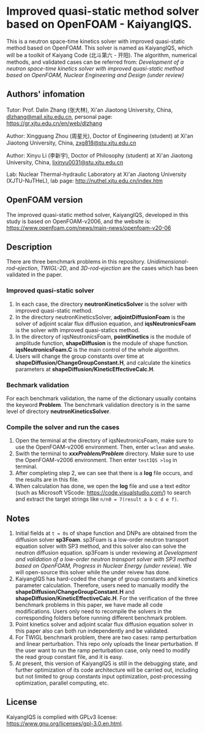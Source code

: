 # Improved quasi-static method solver based on OpenFOAM - KaiyangIQS.

This is a neutron space-time kinetics solver with improved quasi-static method based on OpenFOAM. This solver is named as KaiyangIQS, which will be a toolkit of Kaiyang Code (北斗第六 - 开阳). The algorithm, numerical methods, and validated cases can be referred from: *Development of a neutron space-time kinetics solver with improved quasi-static method based on OpenFOAM, Nuclear Engineering and Design (under review)*

## Authors' infomation
Tutor: Prof. Dalin Zhang (张大林), Xi'an Jiaotong University, China, <dlzhang@mail.xjtu.edu.cn>, personal page: <https://gr.xjtu.edu.cn/en/web/dlzhang>

Author: Xingguang Zhou (周星光), Doctor of Engineering (student) at Xi'an Jiaotong University, China, <zxg818@stu.xjtu.edu.cn>

Author: Xinyu Li (李新宇), Doctor of Philosophy (student) at Xi'an Jiaotong University, China, <lixinyu0031@stu.xjtu.edu.cn>

Lab: Nuclear Thermal-hydraulic Laboratory at Xi'an Jiaotong University (XJTU-NuTHeL), lab page: <http://nuthel.xjtu.edu.cn/index.htm>

## OpenFOAM version
The improved quasi-static method solver, KaiyangIQS, developed in this study is based on OpenFOAM-v2006, and the website is: <https://www.openfoam.com/news/main-news/openfoam-v20-06>

## Description
There are three benchmark problems in this repository. *Unidimensional-rod-ejection*, *TWIGL-2D*, and *3D-rod-ejection* are the cases which has been validated in the paper. 

### Improved quasi-static solver
1. In each case, the directory **neutronKineticsSolver** is the solver with improved quasi-static method.
2. In the directory neutronKineticsSolver, **adjointDiffusionFoam** is the solver of adjoint scalar flux diffusion equation, and **iqsNeutronicsFoam** is the solver with improved quasi-statics method.
3. In the directory of iqsNeutronicsFoam, **pointKinetics** is the module of amplitude function, **shapeDiffusion** is the module of shape function. **iqsNeutronicsFoam.C** is the main control of the whole algorithm.
4. Users will change the group constants over time at **shapeDiffusion/ChangeGroupConstant.H**, and calculate the kinetics parameters at **shapeDiffusion/KineticEffectiveCalc.H**. 

### Bechmark validation
For each benchmark validation, the name of the dictionary usually contains the keyword **Problem**. The benchmark validation directory is in the same level of directory **neutronKineticsSolver**.

### Compile the solver and run the cases
1. Open the terminal at the directory of iqsNeutronicsFoam, make sure to use the OpenFOAM-v2006 environment. Then, enter ```wclean``` and ```wmake```.
2. Swith the terminal to ***xxxProblem/Problem*** directory. Make sure to use the OpenFOAM-v2006 environment. Then enter ```testIQS >log``` in terminal.
3. After completing step 2, we can see that there is a **log** file occurs, and the results are in this file.
4. When calculation has done, we open the **log** file and use a text editor (such as Microsoft VScode: <https://code.visualstudio.com/>) to search and extract the target strings like ```n/n0 = 7(result a b c d e f)```.

## Notes 
1. Initial fields at ```t = 0s``` of shape function and DNPs are obtained from the diffusion solver **sp3Foam**. sp3Foam is a low-order neutron transport equation solver with SP3 method, and this solver also can solve the neutron diffusion equation. sp3Foam is under reviewing at *Development and validation of a low-order neutron transport solver with SP3 method based on OpenFOAM, Progress in Nuclear Energy (under review)*. We will open-source this solver while the under reivew has done.
2. KaiyangIQS has hard-coded the change of group constants and kinetics parameter calculation. Therefore, users need to manually modify the **shapeDiffusion/ChangeGroupConstant.H** and **shapeDiffusion/KineticEffectiveCalc.H**. For the verification of the three benchmark problems in this paper, we have made all code modifications. Users only need to recompile the solvers in the corresponding folders before running different benchmark problem.
3. Point kinetics solver and adjoint scalar flux diffusion equation solver in this paper also can both run independently and be validated.
4. For TWIGL benchmark problem, there are two cases: ramp perturbation and linear perturbation. This repo only uploads the linear perturbation. If the user want to run the ramp perturbation case, only need to modify the read group constant file, and it is easy. 
5. At present, this version of KaiyangIQS is still in the debugging state, and further optimization of its code architecture will be carried out, including but not limited to group constants input optimization, post-processing optimization, parallel computing, etc.

## License 
KaiyangIQS is complied with GPLv3 license: <https://www.gnu.org/licenses/gpl-3.0.en.html>. 
